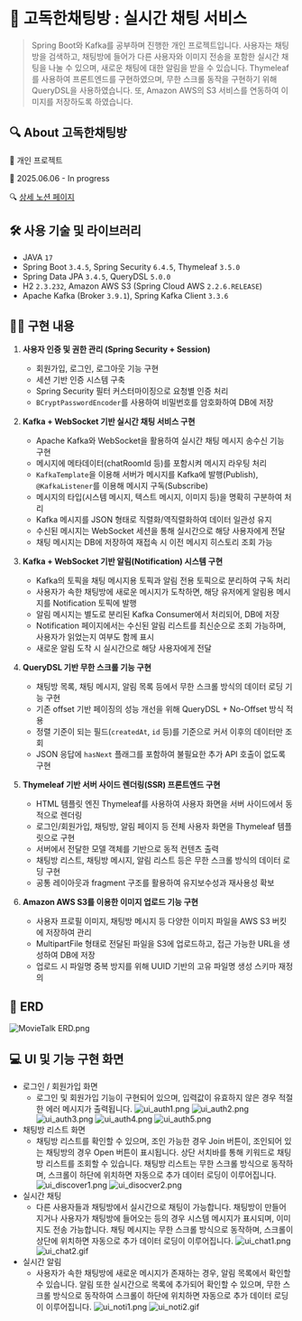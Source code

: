 # 💬 고독한채팅방 : 실시간 채팅 서비스

> Spring Boot와 Kafka를 공부하며 진행한 개인 프로젝트입니다. 사용자는 채팅방을 검색하고, 채팅방에 들어가 다른 사용자와 이미지 전송을 포함한 실시간 채팅을 나눌 수 있으며, 새로운 채팅에 대한 알림을
> 받을 수 있습니다. Thymeleaf를 사용하여 프론트엔드를 구현하였으며, 무한 스크롤 동작을 구현하기 위해 QueryDSL을 사용하였습니다. 또, Amazon AWS의 S3 서비스를 연동하여 이미지를 저장하도록
> 하였습니다.

## 🔍 About 고독한채팅방

👤 개인 프로젝트

📅 2025.06.06 - In progress

🔍 [상세 노션 페이지](https://www.notion.so/chloeeekim/2176e927bee080f999b0fabb9926b913)

## 🛠️ 사용 기술 및 라이브러리

- JAVA `17`
- Spring Boot `3.4.5`, Spring Security `6.4.5`, Thymeleaf `3.5.0`
- Spring Data JPA `3.4.5`, QueryDSL `5.0.0`
- H2 `2.3.232`, Amazon AWS S3 (Spring Cloud AWS `2.2.6.RELEASE`)
- Apache Kafka (Broker `3.9.1`), Spring Kafka Client `3.3.6`

## 👩‍💻 구현 내용

1. **사용자 인증 및 권한 관리 (Spring Security + Session)**
    - 회원가입, 로그인, 로그아웃 기능 구현
    - 세션 기반 인증 시스템 구축
    - Spring Security 필터 커스터마이징으로 요청별 인증 처리
    - `BCryptPasswordEncoder`를 사용하여 비밀번호를 암호화하여 DB에 저장


2. **Kafka + WebSocket 기반 실시간 채팅 서비스 구현**
    - Apache Kafka와 WebSocket을 활용하여 실시간 채팅 메시지 송수신 기능 구현
    - 메시지에 메타데이터(chatRoomId 등)를 포함시켜 메시지 라우팅 처리
    - `KafkaTemplate`을 이용해 서버가 메시지를 Kafka에 발행(Publish), `@KafkaListener`를 이용해 메시지 구독(Subscribe)
    - 메시지의 타입(시스템 메시지, 텍스트 메시지, 이미지 등)을 명확히 구분하여 처리
    - Kafka 메시지를 JSON 형태로 직렬화/역직렬화하여 데이터 일관성 유지
    - 수신된 메시지는 WebSocket 세션을 통해 실시간으로 해당 사용자에게 전달
    - 채팅 메시지는 DB에 저장하여 재접속 시 이전 메시지 히스토리 조회 가능


3. **Kafka + WebSocket 기반 알림(Notification) 시스템 구현**
    - Kafka의 토픽을 채팅 메시지용 토픽과 알림 전용 토픽으로 분리하여 구독 처리
    - 사용자가 속한 채팅방에 새로운 메시지가 도착하면, 해당 유저에게 알림용 메시지를 Notification 토픽에 발행
    - 알림 메시지는 별도로 분리된 Kafka Consumer에서 처리되어, DB에 저장
    - Notification 페이지에서는 수신된 알림 리스트를 최신순으로 조회 가능하며, 사용자가 읽었는지 여부도 함께 표시
    - 새로운 알림 도착 시 실시간으로 해당 사용자에게 전달


4. **QueryDSL 기반 무한 스크롤 기능 구현**
    - 채팅방 목록, 채팅 메시지, 알림 목록 등에서 무한 스크롤 방식의 데이터 로딩 기능 구현
    - 기존 offset 기반 페이징의 성능 개선을 위해 QueryDSL + No-Offset 방식 적용
    - 정렬 기준이 되는 필드(`createdAt`, `id` 등)를 기준으로 커서 이후의 데이터만 조회
    - JSON 응답에 `hasNext` 플래그를 포함하여 불필요한 추가 API 호출이 없도록 구현


5. **Thymeleaf 기반 서버 사이드 렌더링(SSR) 프론트엔드 구현**
    - HTML 템플릿 엔진 Thymeleaf를 사용하여 사용자 화면을 서버 사이드에서 동적으로 렌더링
    - 로그인/회원가입, 채팅방, 알림 페이지 등 전체 사용자 화면을 Thymeleaf 템플릿으로 구현
    - 서버에서 전달한 모델 객체를 기반으로 동적 컨텐츠 출력
    - 채팅방 리스트, 채팅방 메시지, 알림 리스트 등은 무한 스크롤 방식의 데이터 로딩 구현
    - 공통 레이아웃과 fragment 구조를 활용하여 유지보수성과 재사용성 확보


6. **Amazon AWS S3를 이용한 이미지 업로드 기능 구현**
    - 사용자 프로필 이미지, 채팅방 메시지 등 다양한 이미지 파일을 AWS S3 버킷에 저장하여 관리
    - MultipartFile 형태로 전달된 파일을 S3에 업로드하고, 접근 가능한 URL을 생성하여 DB에 저장
    - 업로드 시 파일명 중복 방지를 위해 UUID 기반의 고유 파일명 생성 스키마 재정의

## 💾 ERD

![MovieTalk ERD.png](readme_assets/Godokbang%20ERD.png)

## 💻 UI 및 기능 구현 화면

- 로그인 / 회원가입 화면
  - 로그인 및 회원가입 기능이 구현되어 있으며, 입력값이 유효하지 않은 경우 적절한 에러 메시지가 출력됩니다.
   ![ui_auth1.png](readme_assets/ui_auth1.png)
   ![ui_auth2.png](readme_assets/ui_auth2.png)
   ![ui_auth3.png](readme_assets/ui_auth3.png)
   ![ui_auth4.png](readme_assets/ui_auth4.png)
   ![ui_auth5.png](readme_assets/ui_auth5.png)
- 채팅방 리스트 화면
  - 채팅방 리스트를 확인할 수 있으며, 조인 가능한 경우 Join 버튼이, 조인되어 있는 채팅방의 경우 Open 버튼이 표시됩니다. 상단 서치바를 통해 키워드로 채팅방 리스트를 조회할 수 있습니다. 채팅방 리스트는 무한 스크롤 방식으로 동작하며, 스크롤이 하단에 위치하면 자동으로 추가 데이터 로딩이 이루어집니다.
   ![ui_discover1.png](readme_assets/ui_discover1.png)
   ![ui_disocver2.png](readme_assets/ui_disocver2.png)
- 실시간 채팅
  - 다른 사용자들과 채팅방에서 실시간으로 채팅이 가능합니다. 채팅방이 만들어지거나 사용자가 채팅방에 들어오는 등의 경우 시스템 메시지가 표시되며, 이미지도 전송 가능합니다. 채팅 메시지는 무한 스크롤 방식으로 동작하며, 스크롤이 상단에 위치하면 자동으로 추가 데이터 로딩이 이루어집니다.
    ![ui_chat1.png](readme_assets/ui_chat1.png)
    ![ui_chat2.gif](readme_assets/ui_chat2.gif)
- 실시간 알림
  - 사용자가 속한 채팅방에 새로운 메시지가 존재하는 경우, 알림 목록에서 확인할 수 있습니다. 알림 또한 실시간으로 목록에 추가되어 확인할 수 있으며, 무한 스크롤 방식으로 동작하여 스크롤이 하단에 위치하면 자동으로 추가 데이터 로딩이 이루어집니다.
    ![ui_noti1.png](readme_assets/ui_noti1.png)
    ![ui_noti2.gif](readme_assets/ui_noti2.gif)
